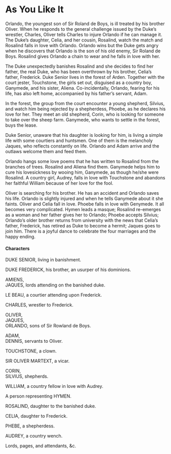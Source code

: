 <!-- ======================================================================
--- Search engine
title:          As You Like It
keywords:       you, yike, comedy
description:    As You Like It by William Shakespeare.
--- Menu system
order:          20
text:           As You Like It
hidden:         false
umbel:          false
--- Page properties
id:             
document:       
layout:         layout-2-left
$-left:         play-list
searchable:     true
======================================================================= -->

# As You Like It

Orlando, the youngest son of Sir Roland de Boys, is ill treated by his brother
Oliver. When he responds to the general challenge issued by the Duke’s wrestler,
Charles, Oliver tells Charles to injure Orlando if he can manage it. The Duke’s
daughter, Celia, and her cousin, Rosalind, watch the match and Rosalind falls in
love with Orlando. Orlando wins but the Duke gets angry when he discovers that
Orlando is the son of his old enemy, Sir Roland de Boys. Rosalind gives Orlando
a chain to wear and he falls in love with her.

The Duke unexpectedly banishes Rosalind and she decides to find her father, the
real Duke, who has been overthrown by his brother, Celia’s father, Frederick.
Duke Senior lives in the forest of Arden. Together with the court jester,
Touchstone, the girls set out, disguised as a country boy, Ganymede, and his
sister, Aliena. Co-incidentally, Orlando, fearing for his life, has also left
home, accompanied by his father’s servant, Adam.

In the forest, the group from the court encounter a young shepherd, Silvius, and
watch him being rejected by a shepherdess, Phoebe, as he declares his love for
her. They meet an old shepherd, Corin, who is looking for someone to take over
the sheep farm. Ganymede, who wants to settle in the forest, buys the lease.

Duke Senior, unaware that his daughter is looking for him, is living a simple
life with some courtiers and huntsmen. One of them is the melancholy Jaques, who
reflects constantly on life. Orlando and Adam arrive and the outlaws welcome
them and feed them.

Orlando hangs some love poems that he has written to Rosalind from the branches
of trees. Rosalind and Aliena find them. Ganymede helps him to cure his
lovesickness by wooing him, Ganymede, as though he/she were Rosalind. A country
girl, Audrey, falls in love with Touchstone and abandons her faithful William
because of her love for the fool.

Oliver is searching for his brother. He has an accident and Orlando saves his
life. Orlando is slightly injured and when he tells Ganymede about it she faints.
Oliver and Celia fall in love. Phoebe falls in love with Genymede. It all becomes
very complicated. Hymen leads a masque; Rosalind re-emerges as a woman and her
father gives her to Orlando; Phoebe accepts Silvius; Orlando’s older brother
returns from university with the news that Celia’s father, Frederick, has retired
as Duke to become a hermit; Jaques goes to join him. There is a joyful dance to
celebrate the four marriages and the happy ending.

#### Characters

DUKE SENIOR, living in banishment.

DUKE FREDERICK, his brother, an usurper of his dominions.

AMIENS,  
JAQUES, lords attending on the banished duke.

LE BEAU, a courtier attending upon Frederick.

CHARLES, wrestler to Frederick.

OLIVER,  
JAQUES,  
ORLANDO, sons of Sir Rowland de Boys.

ADAM,  
DENNIS, servants to Oliver.

TOUCHSTONE, a clown.

SIR OLIVER MARTEXT, a vicar.

CORIN,  
SILVIUS, shepherds.

WILLIAM, a country fellow in love with Audrey.

A person representing HYMEN.

ROSALIND, daughter to the banished duke.

CELIA, daughter to Frederick.

PHEBE, a shepherdess.

AUDREY, a country wench.

Lords, pages, and attendants, &c.
